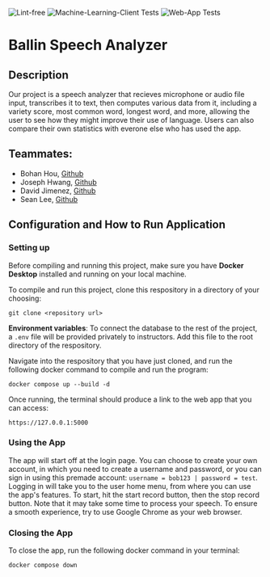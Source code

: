 ![Lint-free](https://github.com/nyu-software-engineering/containerized-app-exercise/actions/workflows/lint.yml/badge.svg) ![Machine-Learning-Client Tests](https://github.com/software-students-fall2024/4-containers-ballincat43/actions/workflows/machine.yaml/badge.svg) ![Web-App Tests](https://github.com/software-students-fall2024/4-containers-ballincat43/actions/workflows/web.yaml/badge.svg)

# Ballin Speech Analyzer

## Description

Our project is a speech analyzer that recieves microphone or audio file input, transcribes it to text, then computes various data from it, including a variety score, most common word, longest word, and more, allowing the user to see how they might improve their use of language. Users can also compare their own statistics with everone else who has used the app.

## Teammates:
- Bohan Hou, [Github](https://github.com/bowohan)
- Joseph Hwang, [Github](https://github.com/JosephNYU)
- David Jimenez, [Github](https://github.com/drj8812)
- Sean Lee, [Github](https://github.com/jseanlee)

## Configuration and How to Run Application

### Setting up 
Before compiling and running this project, make sure you have __Docker Desktop__ installed and running on your local machine. 

To compile and run this project, clone this respository in a directory of your choosing:

```
git clone <repository url> 
```

__Environment variables__: To connect the database to the rest of the project, a `.env` file will be provided privately to instructors. Add this file to the root directory of the respository. 

Navigate into the respository that you have just cloned, and run the following docker command to compile and run the program: 

```
docker compose up --build -d
```

Once running, the terminal should produce a link to the web app that you can access:
```
https://127.0.0.1:5000
```

### Using the App
The app will start off at the login page. You can choose to create your own account, in which you need to create a username and password, or you can sign in using this premade account: `username = bob123 | password = test`. Logging in will take you to the user home menu, from where you can use the app's features. To start, hit the start record button, then the stop record button. Note that it may take some time to process your speech. To ensure a smooth experience, try to use Google Chrome as your web browser.

### Closing the App
To close the app, run the following docker command in your terminal:
```
docker compose down
```
